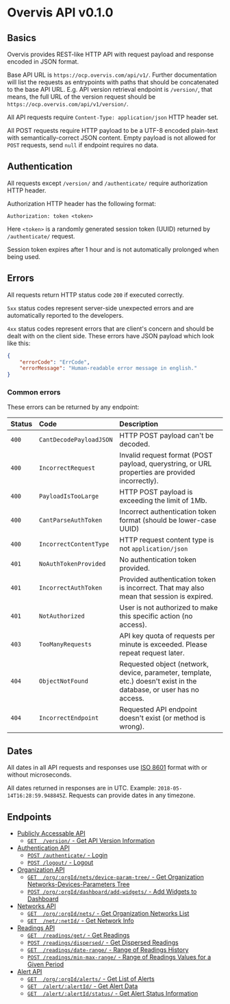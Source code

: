 # Overvis API v0.1.0

## Basics

Overvis provides REST-like HTTP API with request payload and response encoded in JSON format.

Base API URL is `https://ocp.overvis.com/api/v1/`. Further documentation will list the requests as entrypoints with paths that should be concatenated to the base API URL. E.g. API version retrieval endpoint is `/version/`, that means, the full URL of the version request should be `https://ocp.overvis.com/api/v1/version/`.

All API requests require `Content-Type: application/json` HTTP header set.

All POST requests require HTTP payload to be a UTF-8 encoded plain-text with semantically-correct JSON content. Empty payload is not allowed for `POST` requests, send `null` if endpoint requires no data.

## Authentication

All requests except `/version/` and `/authenticate/` require authorization HTTP header.

Authorization HTTP header has the following format:

```
Authorization: token <token>
```

Here `<token>` is a randomly generated session token (UUID) returned by `/authenticate/` request.

Session token expires after 1 hour and is not automatically prolonged when being used.

## Errors

All requests return HTTP status code `200` if executed correctly.

`5xx` status codes represent server-side unexpected errors and are automatically reported to the developers.

`4xx` status codes represent errors that are client's concern and should be dealt with on the client side. These errors have JSON payload which look like this:

```json
{
    "errorCode": "ErrCode",
    "errorMessage": "Human-readable error message in english."
}
```

### Common errors

These errors can be returned by any endpoint:

| Status | Code                    | Description                                                                                                         |
| :----- | :---------------------- | :------------------------------------------------------------------------------------------------------------------ |
| `400`  | `CantDecodePayloadJSON` | HTTP POST payload can't be decoded.                                                                                 |
| `400`  | `IncorrectRequest`      | Invalid request format (POST payload, querystring, or URL properties are provided incorrectly).                     |
| `400`  | `PayloadIsTooLarge`     | HTTP POST payload is exceeding the limit of 1Mb.                                                                    |
| `400`  | `CantParseAuthToken`    | Incorrect authentication token format (should be lower-case UUID)                                                   |
| `400`  | `IncorrectContentType`  | HTTP request content type is not `application/json`                                                                 |
| `401`  | `NoAuthTokenProvided`   | No authentication token provided.                                                                                   |
| `401`  | `IncorrectAuthToken`    | Provided authentication token is incorrect. That may also mean that session is expired.                             |
| `401`  | `NotAuthorized`         | User is not authorized to make this specific action (no access).                                                    |
| `403`  | `TooManyRequests`       | API key quota of requests per minute is exceeded. Please repeat request later.                                      |
| `404`  | `ObjectNotFound`        | Requested object (network, device, parameter, template, etc.) doesn't exist in the database, or user has no access. |
| `404`  | `IncorrectEndpoint`     | Requested API endpoint doesn't exist (or method is wrong).                                                          |

## Dates

All dates in all API requests and responses use [ISO 8601](https://en.wikipedia.org/wiki/ISO_8601) format with or without microseconds.

All dates returned in responses are in UTC. Example: `2018-05-14T16:28:59.948845Z`. Requests can provide dates in any timezone.

## Endpoints
- [Publicly Accessable API](./Publicly_Accessable_API.md)
  - [`GET  /version/` - Get API Version Information](./Publicly_Accessable_API.md#GetVersion)
- [Authentication API](./Authentication_API.md)
  - [`POST /authenticate/` - Login](./Authentication_API.md#Authenticate)
  - [`POST /logout/` - Logout](./Authentication_API.md#Logout)
- [Organization API](./Organization_API.md)
  - [`GET  /org/:orgId/nets/device-param-tree/` - Get Organization Networks-Devices-Parameters Tree](./Organization_API.md#OrgGetDeviceParamTree)
  - [`POST /org/:orgId/dashboard/add-widgets/` - Add Widgets to Dashboard](./Organization_API.md#DashboardAddWidgets)
- [Networks API](./Networks_API.md)
  - [`GET  /org/:orgId/nets/` - Get Organization Networks List](./Networks_API.md#OrgGetNets)
  - [`GET  /net/:netId/` - Get Network Info](./Networks_API.md#NetGetInfo)
- [Readings API](./Readings_API.md)
  - [`GET  /readings/get/` - Get Readings](./Readings_API.md#GetReadings)
  - [`POST /readings/dispersed/` - Get Dispersed Readings](./Readings_API.md#GetDispersedReadings)
  - [`GET  /readings/date-range/` - Range of Readings History](./Readings_API.md#GetReadingsDateRange)
  - [`POST /readings/min-max-range/` - Range of Readings Values for a Given Period](./Readings_API.md#GetReadingsMinMaxRange)
- [Alert API](./Alert_API.md)
  - [`GET  /org/:orgId/alerts/` - Get List of Alerts](./Alert_API.md#GetAlertsList)
  - [`GET  /alert/:alertId/` - Get Alert Data](./Alert_API.md#GetAlertData)
  - [`GET  /alert/:alertId/status/` - Get Alert Status Information](./Alert_API.md#GetAlertStatus)
